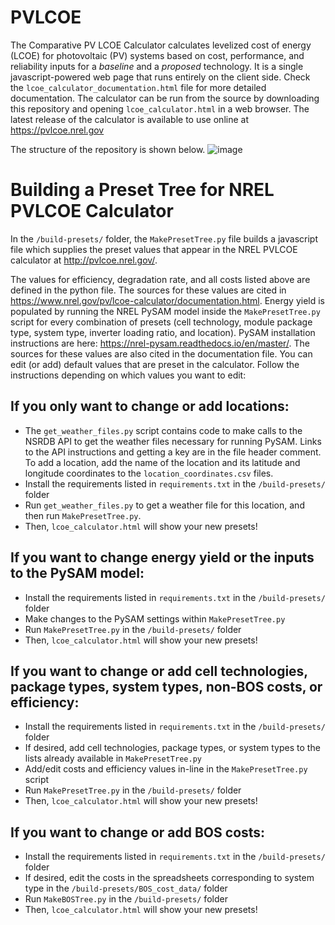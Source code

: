 # PVLCOE
The Comparative PV LCOE Calculator calculates levelized cost of energy (LCOE) for photovoltaic (PV) systems based on cost, performance, and reliability inputs for a *baseline* and a *proposed* technology. It is a single javascript-powered web page that runs entirely on the client side. Check the `lcoe_calculator_documentation.html` file for more detailed documentation. The calculator can be run from the source by downloading this repository and opening `lcoe_calculator.html` in a web browser. The latest release of the calculator is available to use online at https://pvlcoe.nrel.gov 

The structure of the repository is shown below.
![image](https://user-images.githubusercontent.com/70656408/122481236-5605ca80-cf9c-11eb-9c63-e30ef10d3a4a.png)

 
# Building a Preset Tree for NREL PVLCOE Calculator
In the `/build-presets/` folder, the `MakePresetTree.py` file builds a javascript file which supplies the preset values that appear in the NREL PVLCOE calculator at http://pvlcoe.nrel.gov/.

The values for efficiency, degradation rate, and all costs listed above are defined in the python file. The sources for these values are cited in https://www.nrel.gov/pv/lcoe-calculator/documentation.html. Energy yield is populated by running the NREL PySAM model inside the `MakePresetTree.py` script for every combination of presets (cell technology, module package type, system type, inverter loading ratio, and location). PySAM installation instructions are here: https://nrel-pysam.readthedocs.io/en/master/. The sources for these values are also cited in the documentation file. You can edit (or add) default values that are preset in the calculator. Follow the instructions depending on which values you want to edit:

## If you only want to change or add locations:
 - The `get_weather_files.py` script contains code to make calls to the NSRDB API to get the weather files necessary for running PySAM. Links to the API instructions and getting a key are in the file header comment. To add a location, add the name of the location and its latitude and longitude coordinates to the `location_coordinates.csv` files. 
 - Install the requirements listed in `requirements.txt` in the `/build-presets/` folder
 - Run `get_weather_files.py` to get a weather file for this location, and then run `MakePresetTree.py`.
 - Then, `lcoe_calculator.html` will show your new presets!

## If you want to change energy yield or the inputs to the PySAM model:
 - Install the requirements listed in `requirements.txt` in the `/build-presets/` folder
 - Make changes to the PySAM settings within `MakePresetTree.py`
 - Run `MakePresetTree.py` in the `/build-presets/` folder
 - Then, `lcoe_calculator.html` will show your new presets!

## If you want to change or add cell technologies, package types, system types, non-BOS costs, or efficiency:
 - Install the requirements listed in `requirements.txt` in the `/build-presets/` folder
 - If desired, add cell technologies, package types, or system types to the lists already available in `MakePresetTree.py`
 - Add/edit costs and efficiency values in-line in the `MakePresetTree.py` script
 - Run `MakePresetTree.py` in the `/build-presets/` folder
 - Then, `lcoe_calculator.html` will show your new presets!

## If you want to change or add BOS costs:
 - Install the requirements listed in `requirements.txt` in the `/build-presets/` folder
 - If desired, edit the costs in the spreadsheets corresponding to system type in the `/build-presets/BOS_cost_data/` folder
 - Run `MakeBOSTree.py` in the `/build-presets/` folder
 - Then, `lcoe_calculator.html` will show your new presets!

